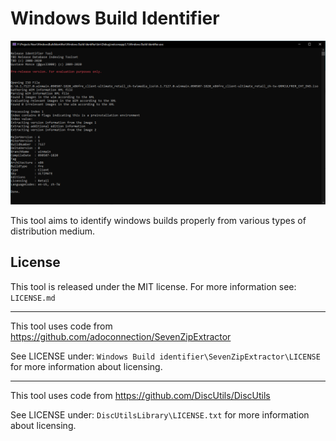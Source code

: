 # Windows Build Identifier

![Example of the tool running on a Windows 7 Beta ISO image](assets/readme_main.png)

This tool aims to identify windows builds properly from various types of distribution medium.

## License

This tool is released under the MIT license. For more information see:
```LICENSE.md```

---

This tool uses code from https://github.com/adoconnection/SevenZipExtractor

See LICENSE under:
```Windows Build identifier\SevenZipExtractor\LICENSE```
for more information about licensing.

---

This tool uses code from https://github.com/DiscUtils/DiscUtils

See LICENSE under:
```DiscUtilsLibrary\LICENSE.txt```
for more information about licensing.
